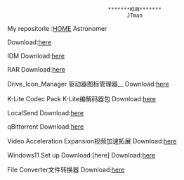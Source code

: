                                     *******KUN*******
                                          JTman
My repositorle  :[HOME](https://github.com/JTman-c)   Astronomer

Download:[here](https://github.com/JTman-c/Kun_Files/releases/tag/0.1)

IDM  Download:[here](https://github.com/JTman-c/Kun_Files/releases/tag/0.2)

RAR  Download:[here](https://github.com/JTman-c/Kun_Files/releases/tag/0.3)

Drive_Icon_Manager 驱动器图标管理器__  Download:[here](https://github.com/JTman-c/Kun_Files/releases/tag/0.4)

K-Lite Codec Pack K-Lite编解码器包  Download:[here](https://github.com/JTman-c/Kun_Files/releases/tag/0.5)

LocalSend  Download:[here](https://github.com/JTman-c/Kun_Files/releases/tag/0.6)

qBittorrent  Download:[here](https://github.com/JTman-c/Kun_Files/releases/tag/0.7)

Video Acceleration Expansion视频加速拓展  Download:[here](https://github.com/JTman-c/Kun_Files/releases/tag/0.8)

Windows11 Set up  Download:[here]  Download:[here](https://github.com/JTman-c/Kun_Files/releases/tag/0.9)

File Converter文件转换器  Download:[here](https://github.com/JTman-c/Kun_Files/releases/tag/1.0)
